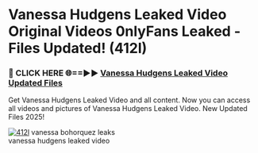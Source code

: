 # Vanessa Hudgens Leaked Video Original Videos 0nlyFans Leaked - Files Updated! (412l)

<h3>🔴 CLICK HERE 🌐==►► <a href="https://tinyurl.com/2jnfzry5" rel="nofollow">Vanessa Hudgens Leaked Video Updated Files</a></h3>

Get Vanessa Hudgens Leaked Video and all content. Now you can access all videos and pictures of Vanessa Hudgens Leaked Video. New Updated Files 2025!

[![412l](https://i.imgur.com/GyGTBgg.gif)](https://tinyurl.com/2jnfzry5)
vanessa bohorquez leaks<br>
vanessa hudgens leaked video